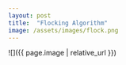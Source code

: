 ```yaml
---
layout: post
title:  "Flocking Algorithm"
image: /assets/images/flock.png
---
```


![]({{ page.image | relative_url }})